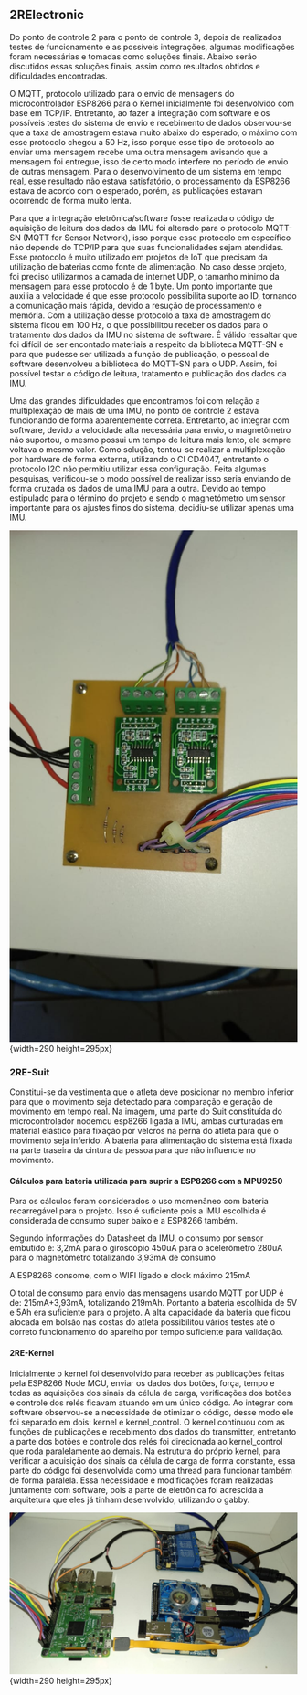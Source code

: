 ## 2RElectronic

Do ponto de controle 2 para o ponto de controle 3, depois de realizados testes de funcionamento e as possíveis integrações, algumas modificações foram necessárias e tomadas como soluções finais. Abaixo serão discutidos essas soluções finais, assim como resultados obtidos e dificuldades encontradas.

O MQTT, protocolo utilizado para o envio de mensagens do microcontrolador ESP8266 para o Kernel inicialmente foi desenvolvido 
com base em TCP/IP. Entretanto, ao fazer a integração com software e os possíveis testes do sistema de envio e recebimento de dados observou-se que a taxa de amostragem estava muito abaixo do esperado, o máximo com esse protocolo chegou a 50 Hz, isso porque esse tipo de protocolo ao enviar uma mensagem recebe uma outra mensagem avisando que a mensagem foi entregue, isso de certo modo interfere no período de envio de outras mensagem. Para o desenvolvimento de um sistema em tempo real, esse resultado não estava satisfatório, o processamento da ESP8266 estava de acordo com o esperado, porém, as publicações estavam ocorrendo de forma muito lenta. 

Para que a integração eletrônica/software fosse realizada o código de aquisição de leitura dos dados da IMU foi alterado para o 
protocolo MQTT-SN (MQTT for Sensor Network), isso porque esse protocolo em específico não depende do TCP/IP para que suas funcionalidades sejam atendidas. Esse protocolo é muito utilizado em projetos de IoT que precisam da utilização de baterias como fonte de alimentação. No caso desse projeto, foi preciso utilizarmos a camada de internet UDP, o tamanho mínimo da mensagem para esse protocolo é de 1 byte. Um ponto importante que auxilia a velocidade é que esse protocolo possibilita suporte ao ID, tornando a comunicação mais rápida, devido a resução de processamento e memória. Com a utilização desse protocolo  a taxa de amostragem do sistema ficou em 100 Hz, o que possibilitou receber os dados para o tratamento dos dados da IMU no sistema de software. É válido ressaltar que foi difícil de ser encontado materiais a respeito da biblioteca MQTT-SN e para que pudesse ser utilizada a função de publicação, o pessoal de software desenvolveu a biblioteca do MQTT-SN para o UDP. Assim, foi possível testar o código de leitura, tratamento e publicação dos dados da IMU.

Uma das grandes dificuldades que encontramos foi com relação a multiplexação  de mais de uma IMU, no ponto de controle 2 estava funcionando de forma aparentemente correta. Entretanto, ao integrar com software, devido a velocidade alta necessária para envio, o magnetômetro não suportou, o mesmo possui um tempo de leitura mais lento, ele sempre voltava o mesmo valor. Como solução, tentou-se realizar a multiplexação por hardware de forma externa, utilizando o CI CD4047, entretanto o protocolo I2C não permitiu utilizar essa configuração. Feita algumas pesquisas, verificou-se o modo possível de realizar isso seria enviando de forma cruzada os dados de uma IMU para a outra. Devido ao tempo estipulado para o término do projeto e sendo o magnetómetro um sensor importante para os ajustes finos do sistema, decidiu-se utilizar apenas uma IMU.

![Integração da célula de carga na estrutura](imagens/placa_2re.jpeg){width=290 height=295px}

### 2RE-Suit

Constitui-se da vestimenta que o atleta deve  posicionar no membro inferior para que o movimento seja detectado para comparação e geração de movimento em tempo real. Na imagem, uma parte do Suit constituída do microcontrolador nodemcu  esp8266 ligada a IMU, ambas curturadas em material elástico para fixação por velcros na perna do atleta para que o movimento seja inferido. A bateria para alimentação do sistema está fixada na parte traseira da cintura da pessoa para que não influencie no movimento.

#### Cálculos para bateria utilizada para suprir a ESP8266 com a MPU9250
Para os cálculos foram considerados o uso momenâneo com bateria recarregável para o projeto. 
Isso é suficiente pois a IMU escolhida é considerada de consumo super baixo e a ESP8266 também.

Segundo informações do Datasheet da IMU, o consumo por sensor embutido é:
3,2mA para o giroscópio
450uA para o acelerômetro
280uA para o magnetômetro
totalizando 3,93mA de consumo

A ESP8266 consome, com o WIFI ligado e clock máximo 215mA

O total de consumo para envio das mensagens usando MQTT por UDP é de:
215mA+3,93mA, totalizando 219mAh. Portanto a bateria escolhida de 5V e 5Ah era suficiente para o projeto.
A alta capacidade da bateria que ficou alocada em bolsão nas costas do atleta possibilitou vários testes até o correto funcionamento do aparelho por tempo suficiente para validação.

#### 2RE-Kernel

Inicialmente o kernel foi desenvolvido para receber as publicações feitas pela ESP8266 Node MCU, enviar os dados dos botões, força, tempo e todas as aquisições dos sinais da célula de carga, verificações dos botões e controle dos relés ficavam atuando em um único código. Ao integrar com software observou-se a necessidade de otimizar o código, desse modo ele foi separado em dois: kernel e kernel_control. O kernel continuou com as funções de publicações e recebimento dos dados do transmitter, entretanto a parte dos botões e controle dos relés foi direcionada ao kernel_control que roda paralelamente ao demais. Na estrutura do próprio kernel, para verificar a aquisição dos sinais da célula de carga de forma constante, essa parte do código foi desenvolvida como uma thread para funcionar também de forma paralela. Essa necessidade e modificações foram realizadas juntamente com software, pois a parte de eletrônica foi acrescida a arquitetura que eles já tinham desenvolvido, utilizando o gabby. 

![Integração eletronica kernel](imagens/int_2re_2sw.jpeg){width=290 height=295px}
